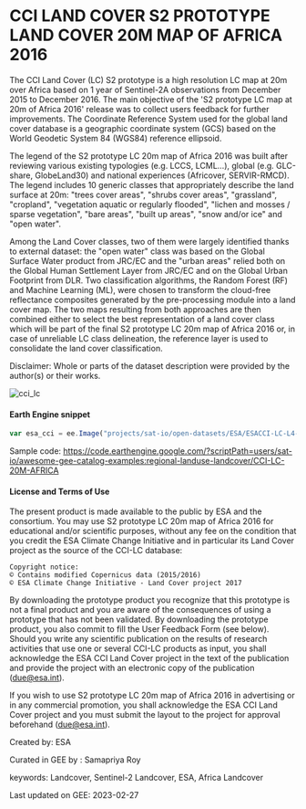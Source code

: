 # CCI LAND COVER S2 PROTOTYPE LAND COVER 20M MAP OF AFRICA 2016

The CCI Land Cover (LC) S2 prototype is a high resolution LC map at 20m over Africa based on 1 year of Sentinel-2A observations from December 2015 to December 2016. The main objective of the 'S2 prototype LC map at 20m of Africa 2016' release was to collect users feedback for further improvements. The Coordinate Reference System used for the global land cover database is a geographic coordinate system (GCS) based on the World Geodetic System 84 (WGS84) reference ellipsoid.

The legend of the S2 prototype LC 20m map of Africa 2016 was built after reviewing various existing typologies (e.g. LCCS, LCML…), global (e.g. GLC-share, GlobeLand30) and national experiences (Africover, SERVIR-RMCD). The legend includes 10 generic classes that appropriately describe the land surface at 20m: "trees cover areas", "shrubs cover areas", "grassland", "cropland", "vegetation aquatic or regularly flooded", "lichen and mosses / sparse vegetation", "bare areas", "built up areas", "snow and/or ice" and "open water".

Among the Land Cover classes, two of them were largely identified thanks to external dataset: the "open water" class was based on the Global Surface Water product from JRC/EC and the "urban areas" relied both on the Global Human Settlement Layer from JRC/EC and on the Global Urban Footprint from DLR. Two classification algorithms, the Random Forest (RF) and Machine Learning (ML), were chosen to transform the cloud-free reflectance composites generated by the pre-processing module into a land cover map. The two maps resulting from both approaches are then combined either to select the best representation of a land cover class which will be part of the final S2 prototype LC 20m map of Africa 2016 or, in case of unreliable LC class delineation, the reference layer is used to consolidate the land cover classification.

Disclaimer: Whole or parts of the dataset description were provided by the author(s) or their works.

![cci_lc](https://user-images.githubusercontent.com/6677629/231056448-49b20c37-4e65-42b9-8b51-27a843bbda7b.gif)


#### Earth Engine snippet

```js
var esa_cci = ee.Image("projects/sat-io/open-datasets/ESA/ESACCI-LC-L4-LC10-Map-20m-P1Y-2016-v10");
```

Sample code: https://code.earthengine.google.com/?scriptPath=users/sat-io/awesome-gee-catalog-examples:regional-landuse-landcover/CCI-LC-20M-AFRICA

#### License and Terms of Use

The present product is made available to the public by ESA and the consortium. You may use S2 prototype LC 20m map of Africa 2016 for educational and/or scientific purposes, without any fee on the condition that you credit the ESA Climate Change Initiative and in particular its Land Cover project as the source of the CCI-LC database:

```
Copyright notice:
© Contains modified Copernicus data (2015/2016)
© ESA Climate Change Initiative - Land Cover project 2017
```

By downloading the prototype product you recognize that this prototype is not a final product and you are aware of the consequences of using a prototype that has not been validated. By downloading the prototype product, you also commit to fill the User Feedback Form (see below). Should you write any scientific publication on the results of research activities that use one or several CCI-LC products as input, you shall acknowledge the ESA CCI Land Cover project in the text of the publication and provide the project with an electronic copy of the publication (due@esa.int).

If you wish to use S2 prototype LC 20m map of Africa 2016 in advertising or in any commercial promotion, you shall acknowledge the ESA CCI Land Cover project and you must submit the layout to the project for approval beforehand (due@esa.int).

Created by: ESA

Curated in GEE by : Samapriya Roy

keywords: Landcover, Sentinel-2 Landcover, ESA, Africa Landcover

Last updated on GEE: 2023-02-27
